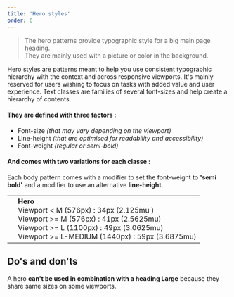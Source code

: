 ```yaml
---
title: 'Hero styles'
order: 6
---
```


> The hero patterns provide typographic style for a big main page heading.
> <br>
> They are mainly used with a picture or color in the background.

Hero styles are patterns meant to help you use consistent typographic hierarchy with the context and across responsive viewports. It's mainly reserved for users wishing to focus on tasks with added value and user experience. Text classes are families of several font-sizes and help create a hierarchy of contents.

#### They are defined with three factors :

- Font-size _(that may vary depending on the viewport)_
- Line-height _(that are optimised for readability and accessibility)_
- Font-weight _(regular or semi-bold)_

#### And comes with two variations for each classe :

Each body pattern comes with a modifier to set the font-weight to **'semi bold'** and a modifier to use an alternative **line-height**.

|                                                                                         |                                                                                                                                                                                                           |
| --------------------------------------------------------------------------------------- | --------------------------------------------------------------------------------------------------------------------------------------------------------------------------------------------------------- |
| <pattern path="src/pages/Foundations/Typography/--heroStyles/typographyHero"></pattern> | **Hero** <br> Viewport < M (576px) : 34px (2.125mu ) <br> Viewport >= M (576px) : 41px (2.5625mu) <br> Viewport >= L (1100px) : 49px (3.0625mu) <br> Viewport >= L-MEDIUM (1440px) : 59px (3.6875mu) <br> |

## Do's and don'ts

<hintitem dont="true">A hero **can't be used in combination with a heading Large** because they share same sizes on some viewports.</hintitem>
